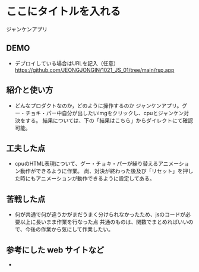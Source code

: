 # ここにタイトルを入れる
ジャンケンアプリ

## DEMO

  - デプロイしている場合はURLを記入（任意）
  https://github.com/JEONGJONGIN/1021_JS_01/tree/main/rsp.app

## 紹介と使い方

  - どんなプロダクトなのか，どのように操作するのか
  ジャンケンアプリ。グー・チョキ・パー中自分が出したいimgをクリックし、cpuとジャンケン対決をする。
  結果については、下の「結果はこちら」からダイレクトにて確認可能。

## 工夫した点

  - cpuのHTML表現について、グー・チョキ・パーが繰り替えるアニメーション動作ができるように作業。
    尚、対決が終わった後及び「リセット」を押した時にもアニメーションが動作できるように設定してある。

## 苦戦した点

  - 何が共通で何が違うかがまだうまく分けられなかったため、jsのコードが必要以上に長いまま作業を行なった点
  共通のものは、関数でまとめればいいので、今後の作業から気にして作業したい。

## 参考にした web サイトなど

  - 